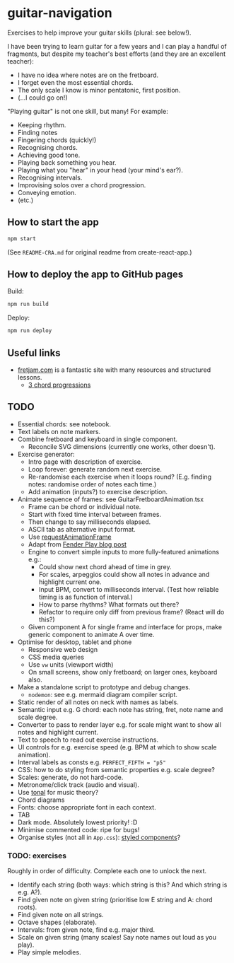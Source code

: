 # guitar-navigation

Exercises to help improve your guitar skills (plural: see below!).

I have been trying to learn guitar for a few years and I can play a handful of fragments, but despite my teacher's best efforts (and they are an excellent teacher):

* I have no idea where notes are on the fretboard.
* I forget even the most essential chords.
* The only scale I know is minor pentatonic, first position.
* (...I could go on!)

"Playing guitar" is not one skill, but many! For example:

* Keeping rhythm.
* Finding notes
* Fingering chords (quickly!)
* Recognising chords.
* Achieving good tone.
* Playing back something you hear.
* Playing what you "hear" in your head (your mind's ear?).
* Recognising intervals.
* Improvising solos over a chord progression.
* Conveying emotion.
* (etc.)

## How to start the app

```bash
npm start
```

(See `README-CRA.md` for original readme from create-react-app.)

## How to deploy the app to GitHub pages

Build:

```bash
npm run build
```

Deploy:

```bash
npm run deploy
```

## Useful links

* [fretjam.com](fretjam.com) is a fantastic site with many resources and structured lessons.
    * [3 chord progressions](https://www.fretjam.com/three-chord-guitar.html)

## TODO

* Essential chords: see notebook.
* Text labels on note markers.
* Combine fretboard and keyboard in single component.
    * Reconcile SVG dimensions (currently one works, other doesn't).
* Exercise generator:
    * Intro page with description of exercise.
    * Loop forever: generate random next exercise.
    * Re-randomise each exercise when it loops round? (E.g. finding notes: randomise order of notes each time.)
    * Add animation (inputs?) to exercise description.
* Animate sequence of frames: see GuitarFretboardAnimation.tsx
    * Frame can be chord or individual note.
    * Start with fixed time interval between frames.
    * Then change to say milliseconds elapsed.
    * ASCII tab as alternative input format.
    * Use [requestAnimationFrame](https://developer.mozilla.org/en-US/docs/Web/API/window/requestAnimationFrame)
    * Adapt from [Fender Play blog post](https://medium.com/fender-engineering/near-realtime-animations-with-synchronized-audio-in-javascript-6d845afcf1c5)
    * Engine to convert simple inputs to more fully-featured animations e.g.:
        * Could show next chord ahead of time in grey.
        * For scales, arpeggios could show all notes in advance and highlight current one.
        * Input BPM, convert to milliseconds interval. (Test how reliable timing is as function of interval.)
        * How to parse rhythms? What formats out there?
        * Refactor to require only diff from previous frame? (React will do this?)
    * Given component A for single frame and interface for props, make generic component to animate A over time.
* Optimise for desktop, tablet and phone
    * Responsive web design
    * CSS media queries
    * Use `vw` units (viewport width)
    * On small screens, show only fretboard; on larger ones, keyboard also.
* Make a standalone script to prototype and debug changes.
    * `nodemon`: see e.g. mermaid diagram compiler script.
* Static render of all notes on neck with names as labels.
* Semantic input e.g. G chord: each note has string, fret, note name and scale degree.
* Converter to pass to render layer e.g. for scale might want to show all notes and highlight current.
* Text to speech to read out exercise instructions.
* UI controls for e.g. exercise speed (e.g. BPM at which to show scale animation).
* Interval labels as consts e.g. `PERFECT_FIFTH = "p5"`
* CSS: how to do styling from semantic properties e.g. scale degree?
* Scales: generate, do not hard-code.
* Metronome/click track (audio and visual).
* Use [tonal](https://www.npmjs.com/package/tonal) for music theory?
* Chord diagrams
* Fonts: choose appropriate font in each context.
* TAB
* Dark mode. Absolutely lowest priority! :D
* Minimise commented code: ripe for bugs!
* Organise styles (not all in `App.css`): [styled components](https://styled-components.com/)?

### TODO: exercises

Roughly in order of difficulty. Complete each one to unlock the next.

* Identify each string (both ways: which string is this? And which string is e.g. A?).
* Find given note on given string (prioritise low E string and A: chord roots).
* Find given note on all strings.
* Octave shapes (elaborate).
* Intervals: from given note, find e.g. major third.
* Scale on given string (many scales! Say note names out loud as you play).
* Play simple melodies.
